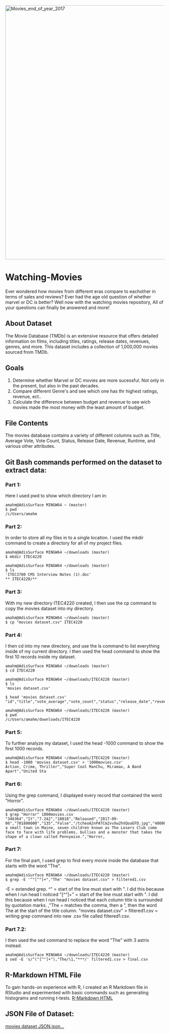 
<img src="https://github.com/user-attachments/assets/32083e83-2492-465e-b97c-b554029c7659" alt="Movies_end_of_year_2017" width="800">

# Watching-Movies
Ever wondered how movies from different eras compare to eachother in terms of sales and reviews? Ever had the age old question of whether marvel or DC is better? Well now with the watching movies repository, All of your questions can finally be answered and more!

## About Dataset
The Movie Database (TMDb) is an extensive resource that offers detailed information on films, including titles, ratings, release dates, revenues, genres, and more. This dataset includes a collection of 1,000,000 movies sourced from TMDb.

## Goals
1. Determine whether Marvel or DC movies are more sucessful. Not only in the present, but also in the past decades.
2. Compare different Genre's and see which one has thr highest ratings, revenue, ect..
3. Calculate the difference between budget and revenue to see wich movies made the most money with the least amount of budget.

## File Contents
The movies database contains a variety of different columns such as Title, Average Vote, Vote Count, Status, Release Date, Revenue, Runtime, and various other attributes.

## Git Bash commands performed on the dataset to extract data:

### Part 1:
Here I used pwd to show which directory I am in:
```
amahm@AdisSurface MINGW64 ~ (master)
$ pwd
/c/Users/amahm
```
### Part 2:
In order to store all my files in to a single location. I used the mkdir command to create a directory for all of my project files.
```
amahm@AdisSurface MINGW64 ~/downloads (master)
$ mkdir ITEC4220

amahm@AdisSurface MINGW64 ~/downloads (master)
$ ls
'ITEC3700 CMS Interview Notes (1).doc'
** ITEC4220/**
```
### Part 3:
With my new directory ITEC4220 created, I then use the cp command to copy the movies dataset into my directory.
```
amahm@AdisSurface MINGW64 ~/downloads (master)
$ cp "movies dataset.csv" ITEC4220
```
### Part 4:
I then cd into my new directory, and use the ls command to list everything inside of my current directory. I then used the head command to show the first 10 records inside my dataset.
```
amahm@AdisSurface MINGW64 ~/downloads (master)
$ cd ITEC4220

amahm@AdisSurface MINGW64 ~/downloads/ITEC4220 (master)
$ ls
'movies dataset.csv'

$ head 'movies dataset.csv'
"id","title","vote_average","vote_count","status","release_date","revenue","run

amahm@AdisSurface MINGW64 ~/downloads/ITEC4220 (master)
$ pwd
/c/Users/amahm/downloads/ITEC4220
```
### Part 5: 
To further analyze my dataset, I used the head -1000 command to show the first 1000 records.
```
amahm@AdisSurface MINGW64 ~/downloads/ITEC4220 (master)
$ head -1000 'movies dataset.csv' > '1000movies.csv'
Action, Crime, Thriller","Super Cool ManChu, Miramax, A Band Apart","United Sta
```
### Part 6: 
Using the grep command, I displayed every record that contained the word "Horror".
```
amahm@AdisSurface MINGW64 ~/downloads/ITEC4220 (master)
$ grep "Horror" 1000movies.csv
"346364","It","7.242","18018","Released","2017-09-06","701800000","135","False","/tcheoA2nPATCm2vvXw2hVQoaEFD.jpg","40000000","http://itthemovie.com/","tt1396484","en","It","In a small town in Maine, seven children known as The Losers Club come face to face with life problems, bullies and a monster that takes the shape of a clown called Pennywise.","Horror,
```
### Part 7:
For the final part, I used grep to find every movie inside the database that starts with the word "The".
```
amahm@AdisSurface MINGW64 ~/downloads/ITEC4220 (master)
$ grep -E '^"[^"]+","The' "movies dataset.csv" > filtered1.csv
```
-E = extended grep.
^"  =  start of the line must start with ". I did this because when I run head I noticed 
"[^"]+" =  start of the line must start with ". I did this because when I run head I noticed that each column title is surrounded by quotation marks.
,"The = matches the comma, then a ", then the word The at the start of the title column.
"movies dataset.csv" > filtered1.csv = writing grep command into new .csv file called filtered1.csv.
### Part 7.2:
I then used the sed command to replace the word "The" with 3 astrix instead.
```
amahm@AdisSurface MINGW64 ~/downloads/ITEC4220 (master)
$ sed -E 's/^("[^"]+"),"The/\1,"***/' filtered1.csv > final.csv
```
## R-Markdown HTML File
To gain hands-on experience with R, I created an R Markdown file in RStudio and experimented with basic commands such as generating histograms and running t-tests.
[R-Markdown HTML](https://rpubs.com/Adis_M2003/1340175)
## JSON File of Dataset:
[movies dataset JSON.json…]()






